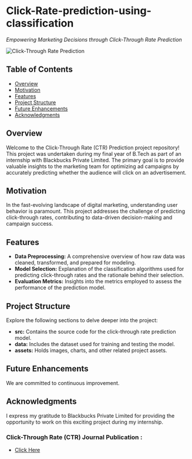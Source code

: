 # Click-Rate-prediction-using-classification

*Empowering Marketing Decisions through Click-Through Rate Prediction*

![Click-Through Rate Prediction](https://telegra.ph/file/958c479eb3f7c3c0f0059.png)

## Table of Contents
- [Overview](#overview)
- [Motivation](#motivation)
- [Features](#features)
- [Project Structure](#project-structure)
- [Future Enhancements](#future-enhancements)
- [Acknowledgments](#acknowledgments)

## Overview
Welcome to the Click-Through Rate (CTR) Prediction project repository! This project was undertaken during my final year of B.Tech as part of an internship with Blackbucks Private Limited. The primary goal is to provide valuable insights to the marketing team for optimizing ad campaigns by accurately predicting whether the audience will click on an advertisement.

## Motivation
In the fast-evolving landscape of digital marketing, understanding user behavior is paramount. This project addresses the challenge of predicting click-through rates, contributing to data-driven decision-making and campaign success.

## Features
- **Data Preprocessing:** A comprehensive overview of how raw data was cleaned, transformed, and prepared for modeling.
- **Model Selection:** Explanation of the classification algorithms used for predicting click-through rates and the rationale behind their selection.
- **Evaluation Metrics:** Insights into the metrics employed to assess the performance of the prediction model.

## Project Structure
Explore the following sections to delve deeper into the project:

- **src:** Contains the source code for the click-through rate prediction model.
- **data:** Includes the dataset used for training and testing the model.
- **assets:** Holds images, charts, and other related project assets.

## Future Enhancements
We are committed to continuous improvement.

## Acknowledgments
I express my gratitude to Blackbucks Private Limited for providing the opportunity to work on this exciting project during my internship.


### Click-Through Rate (CTR) Journal Publication : 
* [Click Here](https://github.com/hemanthsaich/Click-Through-Rate/blob/main/Click-Through%20Rate%20(CTR)%20Journal%20Publication.pdf)
